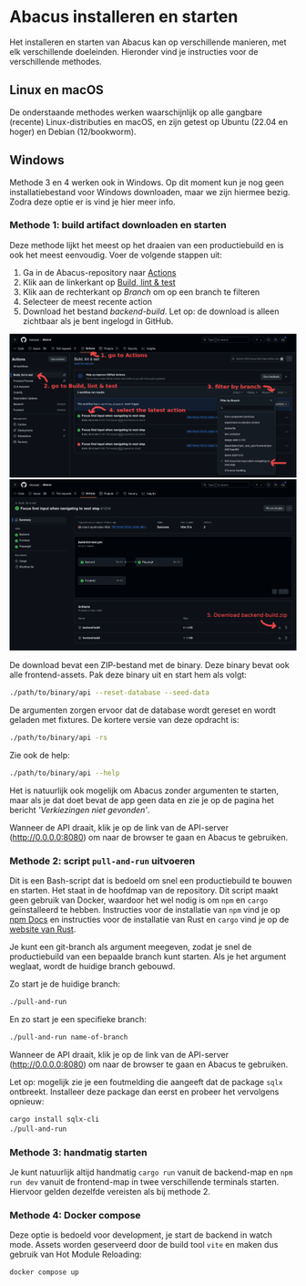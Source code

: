# Abacus installeren en starten

Het installeren en starten van Abacus kan op verschillende manieren, met elk verschillende doeleinden.
Hieronder vind je instructies voor de verschillende methodes.

## Linux en macOS

De onderstaande methodes werken waarschijnlijk op alle gangbare (recente) Linux-distributies en macOS, en zijn getest op Ubuntu (22.04 en hoger) en Debian (12/bookworm). 

## Windows

Methode 3 en 4 werken ook in Windows. Op dit moment kun je nog geen installatiebestand voor Windows downloaden, maar we zijn hiermee bezig. Zodra deze optie er is vind je hier meer info.

### Methode 1: build artifact downloaden en starten

Deze methode lijkt het meest op het draaien van een productiebuild en is ook het meest eenvoudig. Voer de volgende stappen uit:

1. Ga in de Abacus-repository naar [Actions](https://github.com/kiesraad/abacus/actions)
2. Klik aan de linkerkant op [Build, lint & test](https://github.com/kiesraad/abacus/actions/workflows/build-lint-test.yml)
3. Klik aan de rechterkant op *Branch* om op een branch te filteren
4. Selecteer de meest recente action
5. Download het bestand *backend-build*. Let op: de download is alleen zichtbaar als je bent ingelogd in GitHub.

![instructions1](/documentatie/gebruikersdocumentatie/img/build-artifact-1.png)
![instructions2](/documentatie/gebruikersdocumentatie/img/build-artifact-2.png)

De download bevat een ZIP-bestand met de binary. Deze binary bevat ook alle frontend-assets. Pak deze binary uit en start hem als volgt:

```sh
./path/to/binary/api --reset-database --seed-data
```

De argumenten zorgen ervoor dat de database wordt gereset en wordt geladen met fixtures. De kortere versie van deze opdracht is:

```sh
./path/to/binary/api -rs
```

Zie ook de help:

```sh
./path/to/binary/api --help
```
Het is natuurlijk ook mogelijk om Abacus zonder argumenten te starten, maar als je dat doet bevat de app geen data en zie je op de pagina het bericht *'Verkiezingen niet gevonden'*.

Wanneer de API draait, klik je op de link van de API-server (<http://0.0.0.0:8080>) om naar de browser te gaan en Abacus te gebruiken.

### Methode 2: script `pull-and-run` uitvoeren

Dit is een Bash-script dat is bedoeld om snel een productiebuild te bouwen en starten. Het staat in de hoofdmap van de repository. Dit script maakt geen gebruik van Docker, waardoor het wel nodig is om `npm` en `cargo` geïnstalleerd te hebben.
Instructies voor de installatie van `npm` vind je op [npm Docs](https://docs.npmjs.com/downloading-and-installing-node-js-and-npm) en instructies voor de installatie van Rust en `cargo` vind je op de [website van Rust](https://doc.rust-lang.org/cargo/getting-started/installation.html).

Je kunt een git-branch als argument meegeven, zodat je snel de productiebuild van een bepaalde branch kunt starten. Als je het argument weglaat, wordt de huidige branch gebouwd.

Zo start je de huidige branch:

```sh
./pull-and-run
```

En zo start je een specifieke branch:

```sh
./pull-and-run name-of-branch
```

Wanneer de API draait, klik je op de link van de API-server (<http://0.0.0.0:8080>) om naar de browser te gaan en Abacus te gebruiken.

Let op: mogelijk zie je een foutmelding die aangeeft dat de package `sqlx` ontbreekt. Installeer deze package dan eerst en probeer het vervolgens opnieuw:

```sh
cargo install sqlx-cli
./pull-and-run
```

### Methode 3: handmatig starten

Je kunt natuurlijk altijd handmatig `cargo run` vanuit de backend-map en `npm run dev` vanuit de frontend-map in twee verschillende terminals starten. Hiervoor gelden dezelfde vereisten als bij methode 2.

### Methode 4: Docker compose

Deze optie is bedoeld voor development, je start de backend in watch mode. Assets worden geserveerd door de build tool `vite` en maken dus gebruik van Hot Module Reloading:

```sh
docker compose up
```
